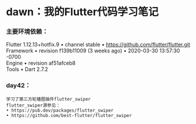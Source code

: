 # dawn：我的Flutter代码学习笔记


### 主要环境依赖：
Flutter 1.12.13+hotfix.9 • channel stable • https://github.com/flutter/flutter.git<br>
Framework • revision f139b11009 (3 weeks ago) • 2020-03-30 13:57:30 -0700<br>
Engine • revision af51afceb8<br>
Tools • Dart 2.7.2<br>

### day42：
    学习了第三方轮播图插件flutter_swiper
    flutter_swiper源参见：
    • https://pub.dev/packages/flutter_swiper
    • https://github.com/best-flutter/flutter_swiper

